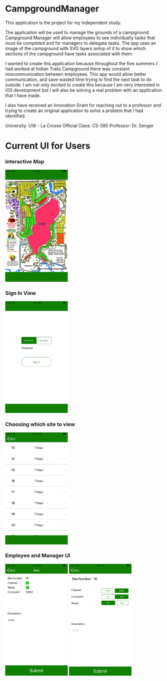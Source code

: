 # CampgroundManager
This application is the project for my independent study. 

The application will be used to manage the grounds of a campground. Campground Manager will allow employees
to see individually tasks that must be completed and for managers to delegate tasks. The app uses an image of the campground
with SVG layers ontop of it to show which sections of the campground have tasks associated with them. 

I wanted to create this application because throughout the five summers I had worked at Indian Trails Campground 
there was constant miscommunication between employees. This app would allow better communication, and save 
wasted time trying to find the next task to do outside. I am not only excited to create this because I am very interested in 
iOS development but I will also be solving a real problem with an application that I have made.

I also have received an Innovation Grant for reaching out to a professor and trying to create an original application
to solve a problem that I had identified. 

University:     UW - La Crosse
Official Class: CS-395
Professor:      Dr. Senger

<h1>Current UI for Users</h1> 
<h3>Interactive Map</h3>
<img src="SiteMap.png" width="200" > 
<h3>Sign In View</h3>
<img src="SignIn.png" width="200" > 
<h3>Choosing which site to view</h3>
<img src="SiteTable.png" width="200" >
<h3>Employee and Manager UI</h3>
<img src="SiteView.png" width="200" > <img src="ManagerAssign.png" width="200" >
